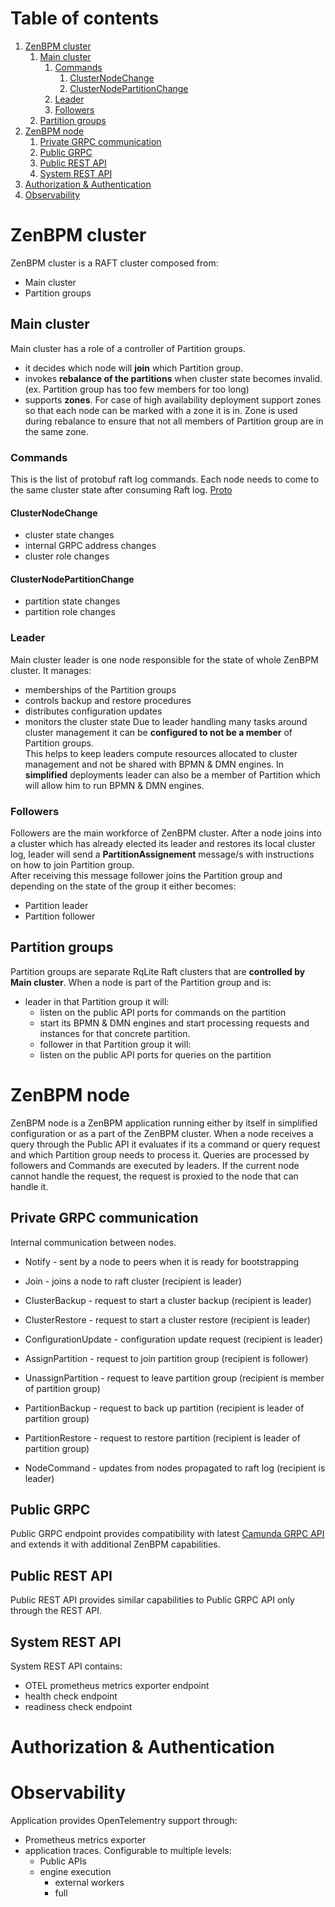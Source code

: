 # Table of contents
1. [ZenBPM cluster](#zenbpm-cluster)
   1. [Main cluster](#main-cluster)
      1. [Commands](#commands)
         1. [ClusterNodeChange](#clusternodechange)
         2. [ClusterNodePartitionChange](#clusternodepartitionchange)
      2. [Leader](#leader)
      3. [Followers](#followers)
   2. [Partition groups](#partition-groups)
2. [ZenBPM node](#zenbpm-node)
   1. [Private GRPC communication](#private-grpc-communication)
   2. [Public GRPC](#public-grpc)
   3. [Public REST API](#public-rest-api)
   4. [System REST API](#system-rest-api)
3. [Authorization & Authentication](#authorization-&-authentication)
4. [Observability](#observability)

# ZenBPM cluster
ZenBPM cluster is a RAFT cluster composed from:  
 - Main cluster
 - Partition groups

## Main cluster
Main cluster has a role of a controller of Partition groups.  
 - it decides which node will **join** which Partition group.
 - invokes **rebalance of the partitions** when cluster state becomes invalid. (ex. Partition group has too few members for too long)
 - supports **zones**. For case of high availability deployment support zones so that each node can be marked with a zone it is in. Zone is used during rebalance to ensure that not all members of Partition group are in the same zone.

### Commands
This is the list of protobuf raft log commands. Each node needs to come to the same cluster state after consuming Raft log.
[Proto](command/proto/command.proto)

#### ClusterNodeChange
- cluster state changes
- internal GRPC address changes
- cluster role changes

#### ClusterNodePartitionChange
- partition state changes
- partition role changes

### Leader
Main cluster leader is one node responsible for the state of whole ZenBPM cluster. It manages:
 - memberships of the Partition groups
 - controls backup and restore procedures
 - distributes configuration updates
 - monitors the cluster state
Due to leader handling many tasks around cluster management it can be **configured to not be a member** of Partition groups.  
This helps to keep leaders compute resources allocated to cluster management and not be shared with BPMN & DMN engines.
In **simplified** deployments leader can also be a member of Partition which will allow him to run BPMN & DMN engines.

### Followers
Followers are the main workforce of ZenBPM cluster. After a node joins into a cluster which has already elected its leader and restores its local cluster log, leader will send a **PartitionAssignement** message/s with instructions on how to join Partition group.  
After receiving this message follower joins the Partition group and depending on the state of the group it either becomes:
 - Partition leader 
 - Partition follower

## Partition groups
Partition groups are separate RqLite Raft clusters that are **controlled by Main cluster**. 
When a node is part of the Partition group and is:
 - leader in that Partition group it will: 
   - listen on the public API ports for commands on the partition
   - start its BPMN & DMN engines and start processing requests and instances for that concrete partition.
   - follower in that Partition group it will:
   - listen on the public API ports for queries on the partition

# ZenBPM node
ZenBPM node is a ZenBPM application running either by itself in simplified configuration or as a part of the ZenBPM cluster.
When a node receives a query through the Public API it evaluates if its a command or query request and which Partition group needs to process it. Queries are processed by followers and Commands are executed by leaders.
If the current node cannot handle the request, the request is proxied to the node that can handle it.

## Private GRPC communication
Internal communication between nodes.
- Notify - sent by a node to peers when it is ready for bootstrapping
- Join - joins a node to raft cluster (recipient is leader)
- ClusterBackup - request to start a cluster backup (recipient is leader)
- ClusterRestore - request to start a cluster restore (recipient is leader)
- ConfigurationUpdate - configuration update request (recipient is leader)
- AssignPartition - request to join partition group (recipient is follower)
- UnassignPartition - request to leave partition group (recipient is member of partition group)
- PartitionBackup - request to back up partition (recipient is leader of partition group)
- PartitionRestore - request to restore partition (recipient is leader of partition group)

- NodeCommand - updates from nodes propagated to raft log (recipient is leader)

## Public GRPC 
Public GRPC endpoint provides compatibility with latest [Camunda GRPC API](https://github.com/camunda/camunda/blob/8.5.15/zeebe/gateway-protocol/src/main/proto/gateway.proto) and extends it with additional ZenBPM capabilities.

## Public REST API
Public REST API provides similar capabilities to Public GRPC API only through the REST API.

## System REST API
System REST API contains:
 - OTEL prometheus metrics exporter endpoint
 - health check endpoint
 - readiness check endpoint

# Authorization & Authentication

# Observability
Application provides OpenTelementry support through:
 - Prometheus metrics exporter
 - application traces. Configurable to multiple levels:
   - Public APIs
   - engine execution
     - external workers
     - full
